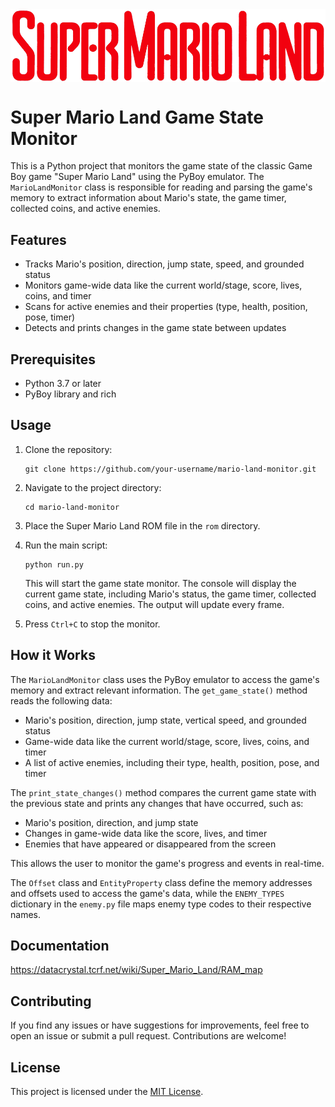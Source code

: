 
<img src="logo.png" alt="logo" align="middle">

# Super Mario Land Game State Monitor
This is a Python project that monitors the game state of the classic Game Boy game "Super Mario Land" using the PyBoy emulator. The `MarioLandMonitor` class is responsible for reading and parsing the game's memory to extract information about Mario's state, the game timer, collected coins, and active enemies.

## Features
- Tracks Mario's position, direction, jump state, speed, and grounded status
- Monitors game-wide data like the current world/stage, score, lives, coins, and timer
- Scans for active enemies and their properties (type, health, position, pose, timer)
- Detects and prints changes in the game state between updates

## Prerequisites
- Python 3.7 or later
- PyBoy library and rich

## Usage
1. Clone the repository:

   ```
   git clone https://github.com/your-username/mario-land-monitor.git
   ```

2. Navigate to the project directory:

   ```
   cd mario-land-monitor
   ```

3. Place the Super Mario Land ROM file in the `rom` directory.

4. Run the main script:

   ```
   python run.py
   ```

   This will start the game state monitor. The console will display the current game state, including Mario's status, the game timer, collected coins, and active enemies. The output will update every frame.

5. Press `Ctrl+C` to stop the monitor.

## How it Works
The `MarioLandMonitor` class uses the PyBoy emulator to access the game's memory and extract relevant information. The `get_game_state()` method reads the following data:

- Mario's position, direction, jump state, vertical speed, and grounded status
- Game-wide data like the current world/stage, score, lives, coins, and timer
- A list of active enemies, including their type, health, position, pose, and timer

The `print_state_changes()` method compares the current game state with the previous state and prints any changes that have occurred, such as:

- Mario's position, direction, and jump state
- Changes in game-wide data like the score, lives, and timer
- Enemies that have appeared or disappeared from the screen

This allows the user to monitor the game's progress and events in real-time.

The `Offset` class and `EntityProperty` class define the memory addresses and offsets used to access the game's data, while the `ENEMY_TYPES` dictionary in the `enemy.py` file maps enemy type codes to their respective names.


## Documentation
https://datacrystal.tcrf.net/wiki/Super_Mario_Land/RAM_map


## Contributing
If you find any issues or have suggestions for improvements, feel free to open an issue or submit a pull request. Contributions are welcome!

## License
This project is licensed under the [MIT License](LICENSE).